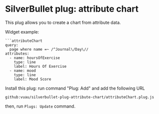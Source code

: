 
# SilverBullet plug: attribute chart 

This plug allows you to create a chart from attribute data.

Widget example:

```
```attributeChart  
query:  
  page where name =~ /^Journal\/Day\// 
attributes:  
  - name: hoursOfExercise  
    type: line  
    label: Hours Of Exercise
  - name: mood  
    type: line
    label: Mood Score
```

Install this plug: run command "Plug: Add" and add the following URL
```
github:vuau/silverbullet-plug-attribute-chart/attributeChart.plug.js
```

then, run `Plugs: Update` command.
